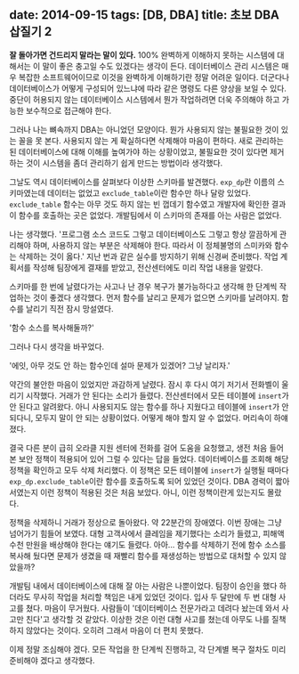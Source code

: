 date: 2014-09-15
tags: [DB, DBA]
title: 초보 DBA 삽질기 2
---
**잘 돌아가면 건드리지 말라는 말이 있다.** 100% 완벽하게 이해하지 못하는 시스템에 대해서는 이 말이 좋은 충고일 수도 있겠다는 생각이 든다. 데이터베이스 관리 시스템은 매우 복잡한 소프트웨어이므로 이것을 완벽하게 이해하기란 정말 어려운 일이다. 더군다나 데이터베이스가 어떻게 구성되어 있느냐에 따라 같은 명령도 다른 양상을 보일 수 있다. 중단이 허용되지 않는 데이터베이스 시스템에서 뭔가 작업하려면 더욱 주의해야 하고 가능한 보수적으로 접근해야 한다.
<!--more-->

그러나 나는 뼈속까지 DBA는 아니었던 모양이다. 뭔가 사용되지 않는 불필요한 것이 있는 꼴을 못 본다. 사용되지 않는 게 확실하다면 삭제해야 마음이 편하다. 새로 관리하는 된 데이터베이스에 대해 이해를 높여가야 하는 상황이었고, 불필요한 것이 있다면 제거하는 것이 시스템을 좀더 관리하기 쉽게 만드는 방법이라 생각했다.

그날도 역시 데이터베이스를 살펴보다 이상한 스키마를 발견했다. `exp_dp`란 이름의 스키마였는데 데이터는 없었고 `exclude_table`이란 함수만 하나 달랑 있었다. `exclude_table` 함수는 아무 것도 하지 않는 빈 껍데기 함수였고 개발자에 확인한 결과 이 함수를 호출하는 곳은 없었다. 개발팀에서 이 스키마의 존재를 아는 사람은 없었다.

나는 생각했다. '프로그램 소스 코드도 그렇고 데이터베이스도 그렇고 항상 깔끔하게 관리해야 하며, 사용하지 않는 부분은 삭제해야 한다. 따라서 이 정체불명의 스미카와 함수는 삭제하는 것이 옳다.' 지난 번과 같은 실수를 방지하기 위해 신경써 준비했다. 작업 계획서를 작성해 팀장에게 결재를 받았고, 전산센터에도 미리 작업 내용을 알렸다.

스키마를 한 번에 날렸다가는 사고나 난 경우 복구가 불가능하다고 생각해 한 단계씩 작업하는 것이 좋겠다 생각했다. 먼저 함수를 날리고 문제가 없으면 스키마를 날려야지. 함수를 날리기 직전 잠시 망설였다.

'함수 소스를 복사해둘까?'

그러나 다시 생각을 바꾸었다.

'에잇, 아무 것도 안 하는 함수인데 설마 문제가 있겠어? 그냥 날리자.'

약간의 불안한 마음이 있었지만 과감하게 날렸다. 잠시 후 다시 여기 저기서 전화벨이 울리기 시작했다. 거래가 안 된다는 소리가 들렸다. 전산센터에서 모든 테이블에 `insert`가 안 된다고 알려왔다. 아니 사용되지도 않는 함수를 하나 지웠다고 테이블에 `insert`가 안 되다니, 모두지 말이 안 되는 상황이었다. 어떻게 해야 할지 알 수 없었다. 머리속이 하얘졌다.

결국 다른 분이 급히 오라클 지원 센터에 전화를 걸어 도움을 요청했고, 생전 처음 들어본 보안 정책이 적용되어 있어 그럴 수 있다는 답을 들었다. 데이터베이스를 조회해 해당 정책을 확인하고 모두 삭제 처리했다. 이 정책은 모든 테이블에 `insert`가 실행될 때마다 `exp_dp.exclude_table`이란 함수를 호출하도록 되어 있었던 것이다. DBA 경력이 짧아서였는지 이런 정책이 적용된 것은 처음 보았다. 아니, 이런 정책이란게 있는지도 몰랐다.

정책을 삭제하니 거래가 정상으로 돌아왔다. 약 22분간의 장애였다. 이번 장애는 그냥 넘어가기 힘들어 보였다. 대형 고객사에서 클레임을 제기했다는 소리가 들렸고, 피해액 수천 만원을 배상해야 한다는 얘기도 들렸다. 아아... 함수를 삭제하기 전에 함수 소스를 복사해 뒀다면 문제가 생겼을 때 재빨리 함수를 재생성하는 방법으로 대처할 수 있지 않았을까?

개발팀 내에서 데이터베이스에 대해 잘 아는 사람은 나뿐이었다. 팀장이 승인을 했다 하더라도 무사히 작업을 처리할 책임은 내게 있었던 것이다. 입사 두 달만에 두 번 대형 사고를 쳤다. 마음이 무거웠다. 사람들이 '데이터베이스 전문가라고 데려다 놨는데 와서 사고만 친다'고 생각할 것 같았다. 이상한 것은 이런 대형 사고를 쳤는데 아무도 나를 질책하지 않았다는 것이다. 오히려 그래서 마음이 더 편치 못했다.

이제 정말 조심해야 겠다. 모든 작업을 한 단계씩 진행하고, 각 단계별 복구 절차도 미리 준비해야 겠다고 생각했다.
